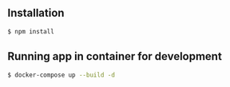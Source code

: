 ## Installation

```bash
$ npm install
```

## Running app in container for development

```bash
$ docker-compose up --build -d   
```